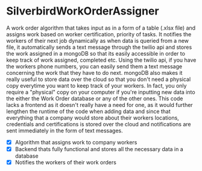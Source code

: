 # SilverbirdWorkOrderAssigner
A work order algorithm that takes input as in a form of a table (.xlsx file) and assigns work based on worker certification, priority of tasks. It notifies the workers of their next job dynamically as when data is queried from a new file, it automatically sends a text message through the twilio api and stores the work assigned in a mongoDB so that its easily accessible in order to keep track of work assigned, completed etc. Using the twilio api, if you have the workers phone numbers, you can easily send them a text message concerning the work that they have to do next. mongoDB also makes it really useful to store data over the cloud so that you don't need a physical copy everytime you want to keep track of your workers. In fact, you only require a "physical" copy on your computer if you're inputting new data into the either the Work Order database or any of the other ones. This code lacks a frontend as it doesn't really have a need for one, as it would further lengthen the runtime of the code when adding data and since that everything that a company would store about their workers locations, credentials and certifications is stored over the cloud and notifications are sent immediately in the form of text messages.

- [x] Algorithm that assigns work to company workers
- [x] Backend thats fully functional and stores all the necessary data in a database
- [x] Notifies the workers of their work orders
